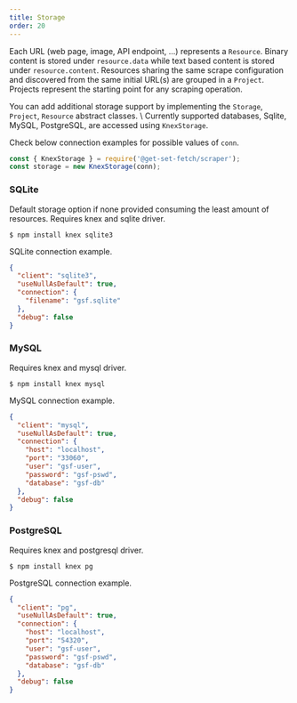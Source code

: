 ```yaml
---
title: Storage
order: 20
---
```

Each URL (web page, image, API endpoint, ...) represents a `Resource`. Binary content is stored under `resource.data` while text based content is stored under `resource.content`. Resources sharing the same scrape configuration and discovered from the same initial URL(s) are grouped in a `Project`. 
Projects represent the starting point for any scraping operation.

You can add additional storage support by implementing the `Storage`, `Project`, `Resource` abstract classes. \\
Currently supported databases, Sqlite, MySQL, PostgreSQL, are accessed using `KnexStorage`.

Check below connection examples for possible values of `conn`.

```js
const { KnexStorage } = require('@get-set-fetch/scraper');
const storage = new KnexStorage(conn);
```

### SQLite
Default storage option if none provided consuming the least amount of resources. Requires knex and sqlite driver.
```
$ npm install knex sqlite3
```
SQLite connection example.
```json
{
  "client": "sqlite3",
  "useNullAsDefault": true,
  "connection": {
    "filename": "gsf.sqlite"
  },
  "debug": false
}
```

### MySQL
Requires knex and mysql driver.
```
$ npm install knex mysql
```
MySQL connection example.
```json
{
  "client": "mysql",
  "useNullAsDefault": true,
  "connection": {
    "host": "localhost",
    "port": "33060",
    "user": "gsf-user",
    "password": "gsf-pswd",
    "database": "gsf-db"
  },
  "debug": false
}
```

### PostgreSQL
Requires knex and postgresql driver.
```
$ npm install knex pg
```
PostgreSQL connection example.
```json
{
  "client": "pg",
  "useNullAsDefault": true,
  "connection": {
    "host": "localhost",
    "port": "54320",
    "user": "gsf-user",
    "password": "gsf-pswd",
    "database": "gsf-db"
  },
  "debug": false
}
```
